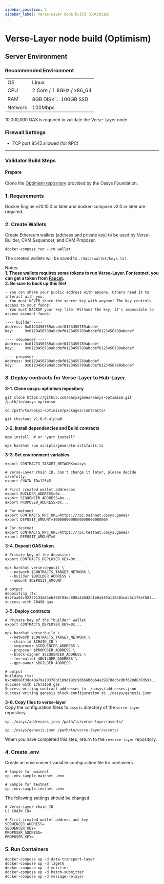 ```yaml
---
sidebar_position: 2
sidebar_label: Verse-Layer node build (Optimism)
---
```


# Verse-Layer node build (Optimism)
## Server Environment

### Recommended Environment
|         |                            |
|---------|----------------------------|
| OS      | Linux                      |
| CPU     | 2 Core / 1.8GHz / x86_64   |
| RAM     | 8GB DISK： 100GB SSD       |
| Network | 100Mbps                    |
10,000,000 OAS is required to validate the Verse-Layer node.  

### Firewall Settings
- TCP port 8545 allowed (for RPC)
---
### Validator Build Steps
#### Prepare
Clone the [Optimism repository](https://github.com/oasysgames/verse-layer-optimism) provided by the Oasys Foundation.

### 1. Requirements
Docker Engine v20.10.0 or later and docker-compose v2.0 or later are required.

### 2. Create Wallets
Create Ethereum wallets (address and private key) to be used by Verse-Builder, OVM Sequencer, and OVM Proposer.
```
docker-compose run --rm wallet
```
The created wallets will be saved to `./data/wallet/keys.txt`.

Notes:  
**1. These wallets requires some tokens to run Verse-Layer. For testnet, you can get a token from [Faucet](https://faucet.testnet.oasys.games/).**   
**2. Be sure to back up this file!**
```
- You can share your public address with anyone. Others need it to interact with you.
- You must NEVER share the secret key with anyone! The key controls access to your funds!
- You must BACKUP your key file! Without the key, it's impossible to access account funds!

---- builder ----
Address: 0x0123456789abcdef0123456789abcdef
key:     0x0123456789abcdef0123456789abcdef0123456789abcdef

---- sequencer ----
Address: 0x0123456789abcdef0123456789abcdef
key:     0x0123456789abcdef0123456789abcdef0123456789abcdef

---- proposer ----
Address: 0x0123456789abcdef0123456789abcdef
key:     0x0123456789abcdef0123456789abcdef0123456789abcdef
```
### 3. Deploy contracts for Verse-Layer to Hub-Layer.
**3-1. Clone oasys-optimism repository**  
```
git clone https://github.com/oasysgames/oasys-optimism.git /path/to/oasys-optimism

cd /path/to/oasys-optimism/packages/contracts/

git checkout v1.0.0-alpha0
```
**3-2. Install dependencies and Build contracts**  
```
npm install  # or "yarn install"

npx hardhat run scripts/generate-artifacts.ts
```
**3-3. Set environment variables**
```
export CONTRACTS_TARGET_NETWORK=oasys

# Verse-Layer chain ID. Can't change it later, please decide carefully.
export CHAIN_ID=12345

# First created wallet addresses
export BUILDER_ADDRESS=0x...
export SEQUENCER_ADDRESS=0x...
export PROPOSER_ADDRESS=0x...

# For mainnet
export CONTRACTS_RPC_URL=https://rpc.mainnet.oasys.games/
export DEPOSIT_AMOUNT=1000000000000000000000000

# For testnet
export CONTRACTS_RPC_URL=https://rpc.testnet.oasys.games/
export DEPOSIT_AMOUNT=0
```

**3-4. Deposit OAS token**  
```
# Private key of the depositor
export CONTRACTS_DEPLOYER_KEY=0x...

npx hardhat verse:deposit \
  --network $CONTRACTS_TARGET_NETWORK \
  --builder $BUILDER_ADDRESS \
  --amount $DEPOSIT_AMOUNT

# output
depositing (tx: 0x2faa04c92222133e83eb350f03ec698a4b0d2cfe0a549a118401cdc8c1f5efb8)...: success with 70490 gas
```
**3-5. Deploy contracts**
```
# Private key of the "builder" wallet
export CONTRACTS_DEPLOYER_KEY=0x...

npx hardhat verse:build \
  --network $CONTRACTS_TARGET_NETWORK \
  --chain-id $CHAIN_ID \
  --sequencer $SEQUENCER_ADDRESS \
  --proposer $PROPOSER_ADDRESS \
  --block-signer $SEQUENCER_ADDRESS \
  --fee-wallet $BUILDER_ADDRESS \
  --gpo-owner $BUILDER_ADDRESS

# output
building (tx: 0xc4800ef3dc40a79a10378bf109d192c90b66b6e64a1987ddc6cdbf628d0d7d59)...: success with 17673168 gas
Success writing contract addresses to ./oasys/addresses.json
Success writing genesis block configuration to ./oasys/genesis.json
```
**3-6. Copy files to verse-layer**  
Copy the configuration filess to `assets` directory of the `verse-layer` repository.
```
cp ./oasys/addresses.json /path/to/verse-layer/assets/

cp ./oasys/genesis.json /path/to/verse-layer/assets/ 
```
When you have completed this step, return to the `reverse-layer` repository.

### 4. Create .env
Create an environment variable configuration file for containers.
```
# Sample for mainnet
cp .env.sample.mainnet .env

# Sample for testnet
cp .env.sample.testnet .env
```
The following settings should be changed.
```
# Verse-Layer chain ID
L2_CHAIN_ID=

# First created wallet address and key
SEQUENCER_ADDRESS=
SEQUENCER_KEY=
PROPOSER_ADDRESS=
PROPOSER_KEY=
```

### 5. Run Containers
```
docker-compose up -d data-transport-layer
docker-compose up -d l2geth
docker-compose up -d verifier
docker-compose up -d batch-submitter
docker-compose up -d message-relayer
```
